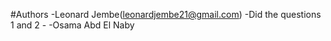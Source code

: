 #Authors
-Leonard Jembe(leonardjembe21@gmail.com)
	-Did the questions 1 and 2
	-
-Osama Abd El Naby
